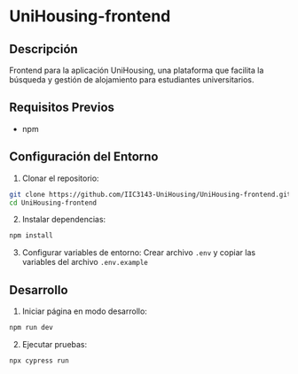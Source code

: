 # UniHousing-frontend

## Descripción
Frontend para la aplicación UniHousing, una plataforma que facilita la búsqueda y gestión de alojamiento para estudiantes universitarios.

## Requisitos Previos
- npm

## Configuración del Entorno

1. Clonar el repositorio:
```bash
git clone https://github.com/IIC3143-UniHousing/UniHousing-frontend.git
cd UniHousing-frontend
```

2. Instalar dependencias:
```bash
npm install
```

3. Configurar variables de entorno:
Crear archivo `.env` y copiar las variables del archivo `.env.example`

## Desarrollo

1. Iniciar página en modo desarrollo:
```bash
npm run dev
```

2. Ejecutar pruebas:
```bash
npx cypress run
```